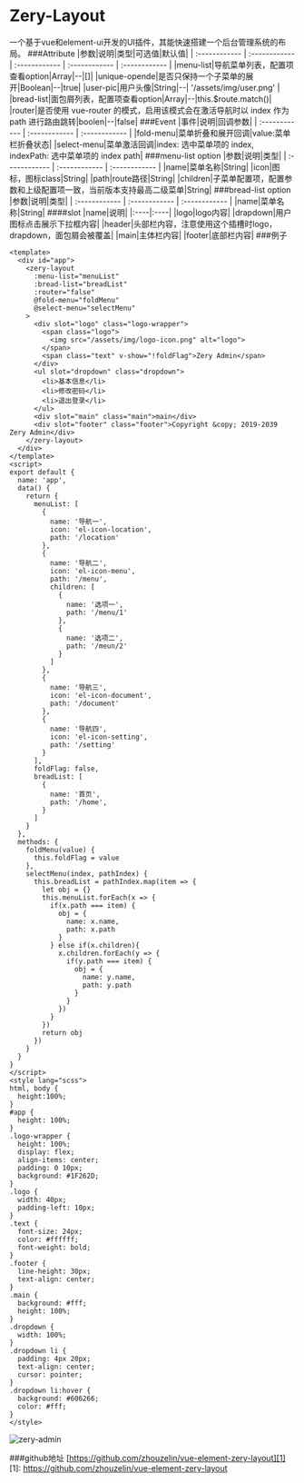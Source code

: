 # Zery-Layout
一个基于vue和element-ui开发的UI插件，其能快速搭建一个后台管理系统的布局。
###Attribute
|参数|说明|类型|可选值|默认值|
| :------------ | :------------ | :------------ | :------------ | :------------ |
|menu-list|导航菜单列表，配置项查看option|Array|--|[]|
|unique-opende|是否只保持一个子菜单的展开|Boolean|--|true|
|user-pic|用户头像|String|--| '/assets/img/user.png'  |
|bread-list|面包屑列表，配置项查看option|Array|--|this.$route.match()|
|router|是否使用 vue-router 的模式，启用该模式会在激活导航时以 index 作为 path 进行路由跳转|boolen|--|false|
###Event
|事件|说明|回调参数|
| :------------ | :------------ | :------------ |
|fold-menu|菜单折叠和展开回调|value:菜单栏折叠状态|
|select-menu|菜单激活回调|index: 选中菜单项的 index, indexPath: 选中菜单项的 index path|
###menu-list option
|参数|说明|类型|
| :------------ | :------------ | :------------ |
|name|菜单名称|String|
|icon|图标，图标class|String|
|path|route路径|String|
|children|子菜单配置项，配置参数和上级配置项一致，当前版本支持最高二级菜单|String|
###bread-list option
|参数|说明|类型|
| :------------ | :------------ | :------------ |
|name|菜单名称|String|
####slot
|name|说明|
|:----|:----|
|logo|logo内容|
|drapdown|用户图标点击展示下拉框内容|
|header|头部栏内容，注意使用这个插槽时logo，drapdown，面包屑会被覆盖|
|main|主体栏内容|
|footer|底部栏内容|
###例子
`````
<template>
  <div id="app">
    <zery-layout
      :menu-list="menuList"
      :bread-list="breadList"
      :router="false"
      @fold-menu="foldMenu"
      @select-menu="selectMenu"
    >
      <div slot="logo" class="logo-wrapper">
        <span class="logo">
          <img src="/assets/img/logo-icon.png" alt="logo">
        </span>
        <span class="text" v-show="!foldFlag">Zery Admin</span>
      </div>
      <ul slot="dropdown" class="dropdown">
        <li>基本信息</li>
        <li>修改密码</li>
        <li>退出登录</li>
      </ul>
      <div slot="main" class="main">main</div>
      <div slot="footer" class="footer">Copyright &copy; 2019-2039 Zery Admin</div>
    </zery-layout>
  </div>
</template>
<script>
export default {
  name: 'app',
  data() {
    return {
      menuList: [
        {
          name: '导航一',
          icon: 'el-icon-location',
          path: '/location'
        },
        {
          name: '导航二',
          icon: 'el-icon-menu',
          path: '/menu',
          children: [
            {
              name: '选项一',
              path: '/menu/1'
            },
            {
              name: '选项二',
              path: '/meun/2'
            }
          ]
        },
        {
          name: '导航三',
          icon: 'el-icon-document',
          path: '/document'
        },
        {
          name: '导航四',
          icon: 'el-icon-setting',
          path: '/setting'
        }
      ],
      foldFlag: false,
      breadList: [
        {
          name: '首页',
          path: '/home',
        }
      ]
    }
  },
  methods: {
    foldMenu(value) {
      this.foldFlag = value
    },
    selectMenu(index, pathIndex) {
      this.breadList = pathIndex.map(item => {
        let obj = {}
        this.menuList.forEach(x => {
          if(x.path === item) {
            obj = {
              name: x.name,
              path: x.path
            }
          } else if(x.children){
            x.children.forEach(y => {
              if(y.path === item) {
                obj = {
                  name: y.name,
                  path: y.path
                }
              }
            })
          }
        })
        return obj
      })
    }
  }
}
</script>
<style lang="scss">
html, body {
  height:100%;
}
#app {
  height: 100%;
}
.logo-wrapper {
  height: 100%;
  display: flex;
  align-items: center;
  padding: 0 10px;
  background: #1F262D;
}
.logo {
  width: 40px;
  padding-left: 10px;
}
.text {
  font-size: 24px;
  color: #ffffff;
  font-weight: bold;
}
.footer {
  line-height: 30px;
  text-align: center;
}
.main {
  background: #fff;
  height: 100%;
}
.dropdown {
  width: 100%;
}
.dropdown li {
  padding: 4px 20px;
  text-align: center;
  cursor: pointer;
}
.dropdown li:hover {
  background: #606266;
  color: #fff;
}
</style>
`````
![zery-admin](https://github.com/zhouzelin/vue-element-zery-layout/public/assets/img/zery-admin.png")

###github地址
[https://github.com/zhouzelin/vue-element-zery-layout][1]
[1]: https://github.com/zhouzelin/vue-element-zery-layout